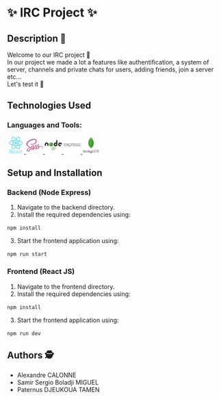 # ✨ IRC Project ✨

## Description 🔎
Welcome to our IRC project 👋 <br>
In our project we made a lot a features like authentification, a system of server, channels and private chats for users, adding friends, join a server etc...<br>
Let's test it 🚀

## Technologies Used

### **Languages and Tools:**
<p align="left"> 
<a href="https://reactjs.org/" target="_blank" rel="noreferrer"> 
<img src="https://raw.githubusercontent.com/devicons/devicon/master/icons/react/react-original-wordmark.svg" alt="react" width="40" height="40"/> 
</a>
<a href="https://sass-lang.com" target="_blank" rel="noreferrer"> 
<img src="https://raw.githubusercontent.com/devicons/devicon/master/icons/sass/sass-original.svg" alt="sass" width="40" height="40"/> 
</a> 
<a href="https://nodejs.org" target="_blank" rel="noreferrer"> <img src="https://raw.githubusercontent.com/devicons/devicon/master/icons/nodejs/nodejs-original-wordmark.svg" alt="nodejs" width="40" height="40"/> </a>
<a href="https://expressjs.com" target="_blank" rel="noreferrer"> 
<img src="https://raw.githubusercontent.com/devicons/devicon/master/icons/express/express-original-wordmark.svg" alt="express" width="40" height="40"/> 
</a> 
<a href="https://www.mongodb.com/" target="_blank" rel="noreferrer"> 
<img src="https://raw.githubusercontent.com/devicons/devicon/master/icons/mongodb/mongodb-original-wordmark.svg" alt="mongodb" width="40" height="40"/> 
</a>  
</p>

## Setup and Installation

### **Backend (Node Express)**

1. Navigate to the backend directory.
2. Install the required dependencies using:

```
npm install
```
3. Start the frontend application using:
```
npm run start
```

### **Frontend (React JS)**

1. Navigate to the frontend directory.
2. Install the required dependencies using:
```
npm install
```
3. Start the frontend application using:
```
npm run dev
```

## Authors 🕵️
- Alexandre CALONNE
- Samir Sergio Boladji MIGUEL
- Paternus DJEUKOUA TAMEN
